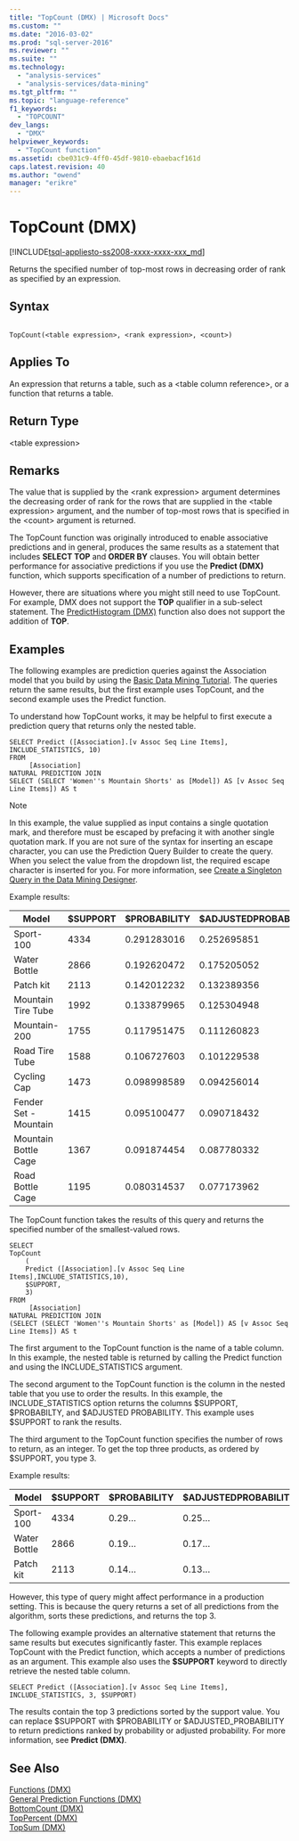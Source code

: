 ```yaml
---
title: "TopCount (DMX) | Microsoft Docs"
ms.custom: ""
ms.date: "2016-03-02"
ms.prod: "sql-server-2016"
ms.reviewer: ""
ms.suite: ""
ms.technology: 
  - "analysis-services"
  - "analysis-services/data-mining"
ms.tgt_pltfrm: ""
ms.topic: "language-reference"
f1_keywords: 
  - "TOPCOUNT"
dev_langs: 
  - "DMX"
helpviewer_keywords: 
  - "TopCount function"
ms.assetid: cbe031c9-4ff0-45df-9810-ebaebacf161d
caps.latest.revision: 40
ms.author: "owend"
manager: "erikre"
---
```

# TopCount (DMX)
[!INCLUDE[tsql-appliesto-ss2008-xxxx-xxxx-xxx_md](../database-engine/configure/windows/includes/tsql-appliesto-ss2008-xxxx-xxxx-xxx-md.md)]

  Returns the specified number of top-most rows in decreasing order of rank as specified by an expression.  
  
## Syntax  
  
```  
  
TopCount(<table expression>, <rank expression>, <count>)  
```  
  
## Applies To  
 An expression that returns a table, such as a \<table column reference>, or a function that returns a table.  
  
## Return Type  
 \<table expression>  
  
## Remarks  
 The value that is supplied by the \<rank expression> argument determines the decreasing order of rank for the rows that are supplied in the \<table expression> argument, and the number of top-most rows that is specified in the \<count> argument is returned.  
  
 The TopCount function was originally introduced to enable associative predictions and in general, produces the same results as a statement that includes **SELECT TOP** and **ORDER BY** clauses. You will obtain better performance for associative predictions if you use the **Predict (DMX)** function, which supports specification of a number of predictions to return.  
  
 However, there are situations where you might still need to use TopCount. For example, DMX does not support the **TOP** qualifier in a sub-select statement. The [PredictHistogram &#40;DMX&#41;](../dmx/predicthistogram-dmx.md) function also does not support the addition of **TOP**.  
  
## Examples  
 The following examples are prediction queries against the Association model that you build by using the [Basic Data Mining Tutorial](http://msdn.microsoft.com/en-US/library/ms167167(SQL.130).aspx). The queries return the same results, but the first example uses TopCount, and the second example uses the Predict function.  
  
 To understand how TopCount works, it may be helpful to first execute a prediction query that returns only the nested table.  
  
```  
SELECT Predict ([Association].[v Assoc Seq Line Items], INCLUDE_STATISTICS, 10)  
FROM   
     [Association]  
NATURAL PREDICTION JOIN  
SELECT (SELECT 'Women''s Mountain Shorts' as [Model]) AS [v Assoc Seq Line Items]) AS t  
```  
  
> [!NOTE]  
>  In this example, the value supplied as input contains a single quotation mark, and therefore must be escaped by prefacing it with another single quotation mark. If you are not sure of the syntax for inserting an escape character, you can use the Prediction Query Builder to create the query. When you select the value from the dropdown list, the required escape character is inserted for you. For more information, see [Create a Singleton Query in the Data Mining Designer](../analysis-services/data-mining/create-a-singleton-query-in-the-data-mining-designer.md).  
  
 Example results:  
  
|Model|$SUPPORT|$PROBABILITY|$ADJUSTEDPROBABILITY|  
|-----------|--------------|------------------|--------------------------|  
|Sport-100|4334|0.291283016|0.252695851|  
|Water Bottle|2866|0.192620472|0.175205052|  
|Patch kit|2113|0.142012232|0.132389356|  
|Mountain Tire Tube|1992|0.133879965|0.125304948|  
|Mountain-200|1755|0.117951475|0.111260823|  
|Road Tire Tube|1588|0.106727603|0.101229538|  
|Cycling Cap|1473|0.098998589|0.094256014|  
|Fender Set - Mountain|1415|0.095100477|0.090718432|  
|Mountain Bottle Cage|1367|0.091874454|0.087780332|  
|Road Bottle Cage|1195|0.080314537|0.077173962|  
  
 The TopCount function takes the results of this query and returns the specified number of the smallest-valued rows.  
  
```  
SELECT   
TopCount  
    (  
    Predict ([Association].[v Assoc Seq Line Items],INCLUDE_STATISTICS,10),  
    $SUPPORT,  
    3)  
FROM   
     [Association]  
NATURAL PREDICTION JOIN  
(SELECT (SELECT 'Women''s Mountain Shorts' as [Model]) AS [v Assoc Seq Line Items]) AS t  
```  
  
 The first argument to the TopCount function is the name of a table column. In this example, the nested table is returned by calling the Predict function and using the INCLUDE_STATISTICS argument.  
  
 The second argument to the TopCount function is the column in the nested table that you use to order the results. In this example, the INCLUDE_STATISTICS option returns the columns $SUPPORT, $PROBABILTY, and $ADJUSTED PROBABILITY. This example uses $SUPPORT to rank the results.  
  
 The third argument to the TopCount function specifies the number of rows to return, as an integer. To get the top three products, as ordered by $SUPPORT, you type 3.  
  
 Example results:  
  
|Model|$SUPPORT|$PROBABILITY|$ADJUSTEDPROBABILITY|  
|-----------|--------------|------------------|--------------------------|  
|Sport-100|4334|0.29…|0.25…|  
|Water Bottle|2866|0.19…|0.17…|  
|Patch kit|2113|0.14…|0.13…|  
  
 However, this type of query might affect performance in a production setting. This is because the query returns a set of all predictions from the algorithm, sorts these predictions, and returns the top 3.  
  
 The following example provides an alternative statement that returns the same results but executes significantly faster. This example replaces TopCount with the Predict function, which accepts a number of predictions as an argument. This example also uses the **$SUPPORT** keyword to directly retrieve the nested table column.  
  
```  
SELECT Predict ([Association].[v Assoc Seq Line Items], INCLUDE_STATISTICS, 3, $SUPPORT)  
```  
  
 The results contain the top 3 predictions sorted by the support value. You can replace $SUPPORT with $PROBABILITY or $ADJUSTED_PROBABILITY to return predictions ranked by probability or adjusted probability. For more information, see **Predict (DMX)**.  
  
## See Also  
 [Functions &#40;DMX&#41;](../dmx/functions-dmx.md)   
 [General Prediction Functions &#40;DMX&#41;](../dmx/general-prediction-functions-dmx.md)   
 [BottomCount &#40;DMX&#41;](../dmx/bottomcount-dmx.md)   
 [TopPercent &#40;DMX&#41;](../dmx/toppercent-dmx.md)   
 [TopSum &#40;DMX&#41;](../dmx/topsum-dmx.md)  
  
  
